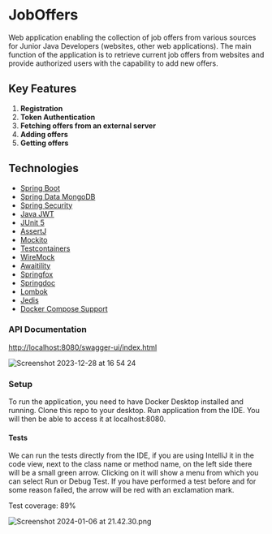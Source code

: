 <h1>JobOffers</h1>
<p>
  Web application enabling the collection of job offers from
various sources for Junior Java Developers (websites, other
web applications). The main function of the application is to
retrieve current job offers from websites and provide
authorized users with the capability to add new offers.
</p>

<h2><strong>Key Features</strong></h2>
<ol>
<li><strong>Registration</strong></li>
<li><strong>Token Authentication</strong></li>
<li><strong>Fetching offers from an external server</strong></li>
<li><strong>Adding offers</strong></li>
<li><strong>Getting offers</strong></li>
</ol>

<h2>Technologies</h1>

<ul>
    <li><a href="https://spring.io/projects/spring-boot">Spring Boot</a></li>
    <li><a href="https://spring.io/projects/spring-data-mongodb">Spring Data MongoDB</a></li>
    <li><a href="https://spring.io/projects/spring-security">Spring Security</a></li>
    <li><a href="https://github.com/auth0/java-jwt">Java JWT</a></li>
    <li><a href="https://junit.org/junit5/">JUnit 5</a></li>
    <li><a href="https://assertj.github.io/doc/">AssertJ</a></li>
    <li><a href="https://site.mockito.org/">Mockito</a></li>
    <li><a href="https://www.testcontainers.org/">Testcontainers</a></li>
    <li><a href="http://wiremock.org/">WireMock</a></li>
    <li><a href="https://github.com/awaitility/awaitility">Awaitility</a></li>
    <li><a href="https://springfox.github.io/springfox/">Springfox</a></li>
    <li><a href="https://springdoc.org/">Springdoc</a></li>
    <li><a href="https://projectlombok.org/">Lombok</a></li>
    <li><a href="https://github.com/redis/jedis">Jedis</a></li>
    <li><a href="https://search.maven.org/artifact/org.springframework.boot/spring-boot-docker-compose/3.2.0">Docker Compose Support</a></li>
</ul>

<h3>API Documentation</h3>
<a href="http://localhost:8080/swagger-ui/index.html">http://localhost:8080/swagger-ui/index.html</a>

![Screenshot 2023-12-28 at 16 54 24](https://github.com/dawidkol/JobOffers/assets/15035709/53d45317-d80d-4f4b-9071-3cb57fa123c6)



<h3>Setup</h3>
<p>To run the application, you need to have Docker Desktop installed and running. Clone this repo to your desktop. Run application from the IDE. You will then be able to access it at localhost:8080.</p>

<h4>Tests</h4>
<p>We can run the tests directly from the IDE, if you are using IntelliJ it in the code view, next to the class name or method name, on the left side there will be a small green arrow. Clicking on it will show a menu from which you can select Run or Debug Test. If you have performed a test before and for some reason failed, the arrow will be red with an exclamation mark.</p>
<p>Test coverage: 89% </p>

![Screenshot 2024-01-06 at 21.42.30.png](..%2F..%2F..%2FPrintScreen%2FScreenshot%202024-01-06%20at%2021.42.30.png)

